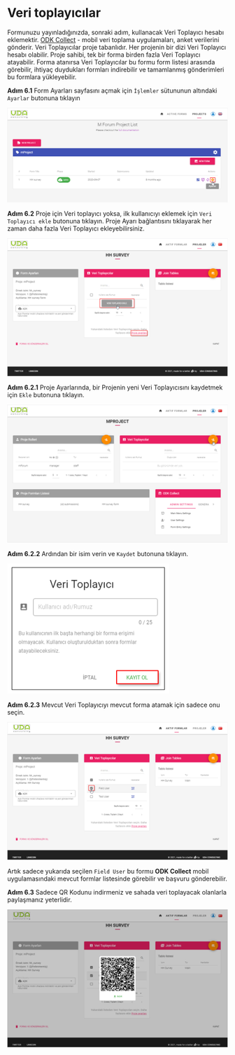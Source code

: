 # Veri toplayıcılar
 
Formunuzu yayınladığınızda, sonraki adım, kullanacak Veri Toplayıcı hesabı eklemektir. [ODK Collect](https://play.google.com/store/apps/details?id=org.odk.collect.android&hl=en) - mobil veri toplama uygulamaları, anket verilerini gönderir. Veri Toplayıcılar proje tabanlıdır. Her projenin bir dizi Veri Toplayıcı hesabı olabilir. Proje sahibi, tek bir forma birden fazla Veri Toplayıcı atayabilir. Forma atanırsa Veri Toplayıcılar bu formu form listesi arasında görebilir, ihtiyaç duydukları formları indirebilir ve tamamlanmış gönderimleri bu formlara yükleyebilir.
 
 
**Adım 6.1** Form Ayarları sayfasını açmak için `İşlemler` sütununun altındaki `Ayarlar` butonuna tıklayın
 
![An image](./img/s4-ProjectsActiveFormSettings.png)
 
**Adım 6.2** Proje için Veri toplayıcı yoksa, ilk kullanıcıyı eklemek için `Veri Toplayıcı ekle` butonuna tıklayın. Proje Ayarı bağlantısını tıklayarak her zaman daha fazla Veri Toplayıcı ekleyebilirsiniz.
 
![An image](./img/s6_2-DataCollectorLink.png)
 
**Adım 6.2.1** Proje Ayarlarında, bir Projenin yeni Veri Toplayıcısını kaydetmek için `Ekle` butonuna tıklayın.
 
![An image](./img/s6_2_1-DataCollectorAdd.png)
 
**Adım 6.2.2** Ardından bir isim verin ve `Kaydet` butonuna tıklayın.
 
![An image](./img/s6_2_2-DataCollectorNew.png)
 
**Adım 6.2.3** Mevcut Veri Toplayıcıyı mevcut forma atamak için sadece onu seçin.
 
![An image](./img/s6_3-DataCollectorAssign.png)
 
Artık sadece yukarıda seçilen `Field User` bu formu **ODK Collect** mobil uygulamasındaki mevcut formlar listesinde görebilir ve başvuru gönderebilir. 
 
**Adım 6.3** Sadece QR Kodunu indirmeniz ve sahada veri toplayacak olanlarla paylaşmanız yeterlidir.
 
![An image](./img/s6_4-DataCollectorQRcode.png)
